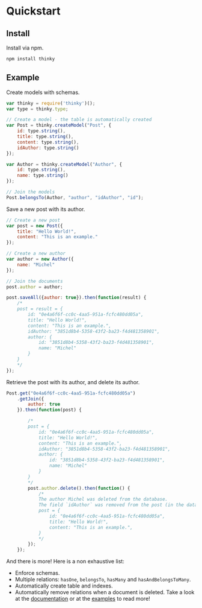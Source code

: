 # Quickstart
## Install
Install via npm.
```bash
npm install thinky
```
## Example
Create models with schemas.
```javascript
var thinky = require('thinky')();
var type = thinky.type;

// Create a model - the table is automatically created
var Post = thinky.createModel("Post", {
    id: type.string(),
    title: type.string(),
    content: type.string(),
    idAuthor: type.string()
});

var Author = thinky.createModel("Author", {
    id: type.string(),
    name: type.string()
});

// Join the models
Post.belongsTo(Author, "author", "idAuthor", "id");
```
Save a new post with its author.
```javascript
// Create a new post
var post = new Post({
    title: "Hello World!",
    content: "This is an example."
});

// Create a new author
var author = new Author({
    name: "Michel"
});

// Join the documents
post.author = author;

post.saveAll({author: true}).then(function(result) {
    /*
    post = result = {
        id: "0e4a6f6f-cc0c-4aa5-951a-fcfc480dd05a",
        title: "Hello World!",
        content: "This is an example.",
        idAuthor: "3851d8b4-5358-43f2-ba23-f4d481358901",
        author: {
            id: "3851d8b4-5358-43f2-ba23-f4d481358901",
            name: "Michel"
        }
    }
    */
});
```
Retrieve the post with its author, and delete its author.
```javascript
Post.get("0e4a6f6f-cc0c-4aa5-951a-fcfc480dd05a")
    .getJoin({
        author: true
    }).then(function(post) {

        /*
        post = {
            id: "0e4a6f6f-cc0c-4aa5-951a-fcfc480dd05a",
            title: "Hello World!",
            content: "This is an example.",
            idAuthor: "3851d8b4-5358-43f2-ba23-f4d481358901",
            author: {
                id: "3851d8b4-5358-43f2-ba23-f4d481358901",
                name: "Michel"
            }
        }
        */
        post.author.delete().then(function() {
            /*
            The author Michel was deleted from the database.
            The field `idAuthor` was removed from the post (in the database).
            post = {
                id: "0e4a6f6f-cc0c-4aa5-951a-fcfc480dd05a",
                title: "Hello World!",
                content: "This is an example.",
            }
            */
        });
    });
```
And there is more! Here is a non exhaustive list:
- Enforce schemas.
- Multiple relations: `hasOne`, `belongsTo`, `hasMany` and `hasAndBelongsToMany`.
- Automatically create table and indexes.
- Automatically remove relations when a document is deleted.
Take a look at the [documentation](http://thinky.io/documentation/api/thinky) or at the [examples](https://github.com/neumino/thinky/tree/master/examples) to read more!